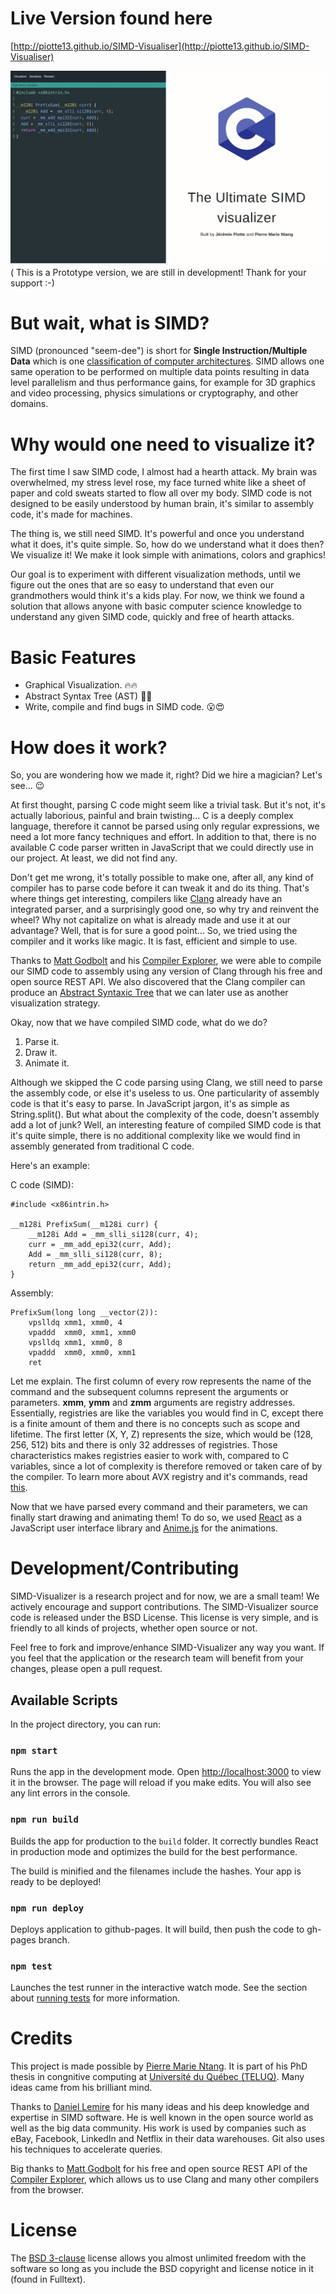 
# Live Version found here
[http://piotte13.github.io/SIMD-Visualiser](http://piotte13.github.io/SIMD-Visualiser)

![](doc/SIMD-Visualizer-Demo.gif)
( This is a Prototype version, we are still in development! Thank for your support  :-) 
# But wait, what is SIMD?
SIMD (pronounced "seem-dee") is short for **Single Instruction/Multiple Data** which is one [classification of computer architectures](https://en.wikipedia.org/wiki/Flynn%27s_taxonomy "classification of computer architectures"). SIMD allows one same operation to be performed on multiple data points resulting in data level parallelism and thus performance gains, for example for 3D graphics and video processing, physics simulations or cryptography, and other domains.

# Why would one need to visualize it?
The first time I saw SIMD code, I almost had a hearth attack.  My brain was overwhelmed, my stress level rose, my face turned white like a sheet of paper and cold sweats started to flow all over my body.  SIMD code is not designed to be easily understood by human brain, it's similar to assembly code, it's made for machines.

The thing is, we still need SIMD. It's powerful and once you understand what it does, it's quite simple. So, how do we understand what it does then?  We visualize it!  We make it look simple with animations, colors and graphics!

Our goal is to experiment with different visualization methods, until we figure out the ones that are so easy to understand that even our grandmothers would think it's a kids play. For now, we think we found a solution that allows anyone with basic computer science knowledge to understand any given SIMD code, quickly and free of hearth attacks. 

# Basic Features
- Graphical Visualization. 🔥🔥
- Abstract Syntax Tree (AST) 🌳🌱
- Write, compile and find bugs in SIMD code. 😮😍


# How does it work?
So, you are wondering how we made it, right? Did we hire a magician? Let's see... 😉

At first thought, parsing C code might seem like a trivial task. But it's not, it's actually laborious, painful and brain twisting...  C is a deeply complex language, therefore it cannot be parsed using only regular expressions, we need a lot more fancy techniques and effort.  In addition to that, there is no available C code parser written in JavaScript that we could directly use in our project.  At least, we did not find any.

Don't get me wrong, it's totally possible to make one, after all, any kind of compiler has to parse code before it can tweak it and do its thing.  That's where things get interesting, compilers like [Clang](https://clang.llvm.org/) already have an integrated parser, and a surprisingly good one, so why try and reinvent the wheel? Why not capitalize on what is already made and use it at our advantage? Well, that is for sure a good point... So, we tried using the compiler and it works like magic. It is fast, efficient and simple to use.

 Thanks to [Matt Godbolt](https://github.com/mattgodbolt/compiler-explorer) and his [Compiler Explorer](https://godbolt.org/), we were able to compile our SIMD code to assembly using any version of Clang through his free and open source REST API.  We also discovered that the Clang compiler can produce an [Abstract Syntaxic Tree](https://en.wikipedia.org/wiki/Abstract_syntax_tree) that we can later use as another visualization strategy.

Okay, now that we have compiled SIMD code, what do we do? 

 1. Parse it.
 2. Draw it.
 3. Animate it.

Although we skipped the C code parsing using Clang, we still need to parse the assembly code, or else it's useless to us.  One particularity of assembly code is that it's easy to parse. In JavaScript jargon, it's as simple as String.split(). But what about the complexity of the code, doesn't assembly add a lot of junk? Well, an interesting feature of compiled SIMD code is that it's quite simple, there is no additional complexity like we would find in assembly generated from traditional C code.

Here's an example: 

C code (SIMD):
``` 
#include <x86intrin.h>

__m128i PrefixSum(__m128i curr) {
	__m128i Add = _mm_slli_si128(curr, 4); 
	curr = _mm_add_epi32(curr, Add);   
	Add = _mm_slli_si128(curr, 8);    
	return _mm_add_epi32(curr, Add);       
} 
```

Assembly:
```
PrefixSum(long long __vector(2)):
	vpslldq xmm1, xmm0, 4
	vpaddd  xmm0, xmm1, xmm0
	vpslldq xmm1, xmm0, 8
	vpaddd  xmm0, xmm0, xmm1
	ret
```

Let me explain. The first column of every row represents the name of the command and the subsequent columns represent the arguments or parameters.  **xmm**, **ymm** and **zmm** arguments are registry addresses.  Essentially, registries are like the variables you would find in C, except there is a finite amount of them and there is no concepts such as scope and lifetime. The first letter (X, Y, Z) represents the size, which would be (128, 256, 512) bits and there is only 32 addresses of registries. Those characteristics makes registries easier to work with, compared to C variables, since a lot of complexity is therefore removed or taken care of by the compiler.  To learn more about AVX registry and it's commands, read [this](https://en.wikipedia.org/wiki/Advanced_Vector_Extensions#New_instructions). 

Now that we have parsed every command and their parameters, we can finally start drawing and animating them!  To do so, we used [React](https://reactjs.org/) as a JavaScript user interface library and [Anime.js](http://animejs.com/) for the animations.


# Development/Contributing
SIMD-Visualizer is a research project and for now, we are a small team! We actively encourage and support contributions. The SIMD-Visualizer source code is released under the BSD License. This license is very simple, and is friendly to all kinds of projects, whether open source or not. 

Feel free to fork and improve/enhance SIMD-Visualizer any way you want. If you feel that the application or the research team will benefit from your changes, please open a pull request.

## Available Scripts

In the project directory, you can run:
### `npm start`

Runs the app in the development mode.
Open [http://localhost:3000](http://localhost:3000) to view it in the browser.
The page will reload if you make edits.
You will also see any lint errors in the console.
### `npm run build`

Builds the app for production to the `build` folder.
It correctly bundles React in production mode and optimizes the build for the best performance.

The build is minified and the filenames include the hashes.
Your app is ready to be deployed!

### `npm run deploy`

Deploys application to github-pages.  It will build, then push the code to gh-pages branch.

### `npm test`

Launches the test runner in the interactive watch mode.
See the section about [running tests](#running-tests) for more information.

# Credits

This project is made possible by [Pierre Marie Ntang](https://github.com/pmntang).  It is part of his PhD thesis in congnitive computing at [Université du Québec (TELUQ)](https://www.teluq.ca/site/en/).  Many ideas came from his brilliant mind.

Thanks to [Daniel Lemire](https://github.com/lemire) for his many ideas and his deep knowledge and expertise in SIMD software.  He is well known in the open source world as well as the big data community. His work is used by companies such as eBay, Facebook, LinkedIn and Netflix in their data warehouses. Git also uses his techniques to accelerate queries.

Big thanks to [Matt Godbolt](https://github.com/mattgodbolt/compiler-explorer) for his free and open source REST API of the [Compiler Explorer](https://godbolt.org/), which allows us to use Clang and many other compilers from the browser.


# License
The [BSD 3-clause](https://tldrlegal.com/license/bsd-3-clause-license-(revised)) license allows you almost unlimited freedom with the software so long as you include the BSD copyright and license notice in it (found in Fulltext).
